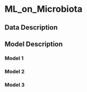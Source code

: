 # ML_on_Microbiota
 
## Data Description


## Model Description

### Model 1


### Model 2


### Model 3

